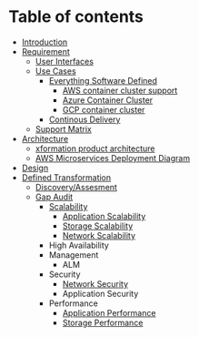 # Table of contents

* [Introduction](README.md)
* [Requirement](requirement/README.md)
  * [User Interfaces](requirement/user-interfaces.md)
  * [Use Cases](requirement/use-cases/README.md)
    * [Everything Software Defined](requirement/use-cases/everything-software-defined/README.md)
      * [AWS container cluster support](requirement/use-cases/everything-software-defined/aws-container-cluster-support.md)
      * [Azure Container Cluster](requirement/use-cases/everything-software-defined/azure-container-cluster.md)
      * [GCP container cluster](requirement/use-cases/everything-software-defined/gcp-container-cluster.md)
    * [Continous Delivery](requirement/use-cases/continous-delivery.md)
  * [Support Matrix](requirement/support-matrix.md)
* [Architecture](architecture/README.md)
  * [xformation product architecture](architecture/xformation-product-architecture.md)
  * [AWS Microservices Deployment Diagram](architecture/aws-microservices-deployment-diagram.md)
* [Design](design.md)
* [Defined Transformation](defined-transformation/README.md)
  * [Discovery/Assesment](defined-transformation/discovery-assesment.md)
  * [Gap Audit](defined-transformation/gap-audit/README.md)
    * [Scalability](defined-transformation/gap-audit/scalability/README.md)
      * [Application Scalability](defined-transformation/gap-audit/scalability/application-scalability.md)
      * [Storage Scalability](defined-transformation/gap-audit/scalability/storage-scalability.md)
      * [Network Scalability](defined-transformation/gap-audit/scalability/network-scalability.md)
    * High Availability
    * Management
      * ALM
    * Security
      * [Network Security](defined-transformation/gap-audit/security/network-security.md)
      * Application Security
    * Performance
      * [Application Performance](defined-transformation/gap-audit/performance/application-performance.md)
      * [Storage Performance](defined-transformation/gap-audit/performance/storage-performance.md)

